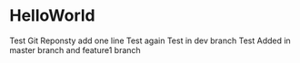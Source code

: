 HelloWorld
==========

Test Git Reponsty
add one line
Test again
Test in dev branch
Test Added in master branch and feature1 branch
